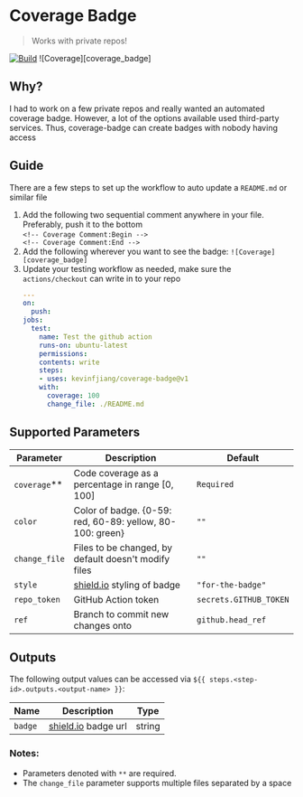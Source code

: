 # Coverage Badge
> Works with private repos!

[![Build][test-shield]][test-url] ![Coverage][coverage_badge]

## Why?

I had to work on a few private repos and really wanted an automated coverage badge. However, a lot of the options available used third-party services. Thus, coverage-badge can create badges with nobody having access

## Guide

There are a few steps to set up the workflow to auto update a `README.md` or similar file

1. Add the following two sequential comment anywhere in your file. Preferably, push it to the bottom\
    <code>\<!--&nbsp;Coverage&nbsp;Comment:Begin&nbsp;-->
    \<!--&nbsp;Coverage&nbsp;Comment:End&nbsp;--></code>
1. Add the following wherever you want to see the badge: `![Coverage][coverage_badge]`
1. Update your testing workflow as needed, make sure the `actions/checkout` can write in to your repo
    ```yaml
    ---
    on:
      push:
    jobs:
      test:
        name: Test the github action
        runs-on: ubuntu-latest
        permissions:
        contents: write
        steps:
        - uses: kevinfjiang/coverage-badge@v1
        with:
          coverage: 100
          change_file: ./README.md
    ```

## Supported Parameters

| Parameter               | Description                                                | Default           |
| ----------------------- | ---------------------------------------------------------- | ----------------- |
| `coverage`\*\*          | Code coverage as a percentage in range [0, 100]            | `Required`        |
| `color`                 | Color of badge. {0-59: red, 60-89: yellow, 80-100: green}  | `""`              |
| `change_file`           | Files to be changed, by default doesn't modify files       | `""`              |
| `style`                 | [shield.io](https://shields.io/) styling of badge          | `"for-the-badge"` |
| `repo_token`            | GitHub Action token                                   | `secrets.GITHUB_TOKEN` |
| `ref`                   | Branch to commit new changes onto                          | `github.head_ref` |
## Outputs

The following output values can be accessed via `${{ steps.<step-id>.outputs.<output-name> }}`:

| Name                     | Description                                            | Type   |
| ------------------------ | ------------------------------------------------------ | ------ |
| `badge`                  | [shield.io](https://shields.io/) badge url             | string |

### Notes:

- Parameters denoted with `**` are required.
- The `change_file` parameter supports multiple files separated by a space

[test-url]: https://github.com/kevinfjiang/coverage-badge/actions/workflows/test.yml
[test-shield]: https://img.shields.io/github/actions/workflow/status/kevinfjiang/coverage-badge/test.yml?style=for-the-badge

<!-- Coverage Comment:Begin -->
<!-- Coverage Comment:End -->

